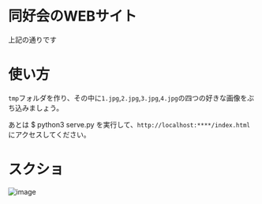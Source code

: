 # 同好会のWEBサイト

上記の通りです

# 使い方

`tmp`フォルダを作り、その中に`1.jpg`,`2.jpg`,`3.jpg`,`4.jpg`の四つの好きな画像をぶち込みましょう。

あとは $ python3 serve.py を実行して、`http://localhost:****/index.html` にアクセスしてください。

# スクショ

![image](https://github.com/kato-k/assets/blob/master/clubweb.png?raw=true)
